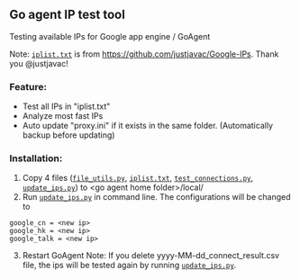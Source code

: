 ## Go agent IP test tool
Testing available IPs for Google app engine / GoAgent


Note: [`iplist.txt`](iplist.txt) is from https://github.com/justjavac/Google-IPs. Thank you @justjavac!

### Feature:
* Test all IPs in "iplist.txt"
* Analyze most fast IPs
* Auto update "proxy.ini" if it exists in the same folder. (Automatically backup before updating)

### Installation:
1. Copy 4 files ([`file_utils.py`](file_utils.py), [`iplist.txt`](iplist.txt), [`test_connections.py`](test_connections.py), [`update_ips.py`](update_ips.py)) to &lt;go agent home folder>/local/
2. Run [`update_ips.py`](update_ips.py) in command line. The configurations will be changed to


 ```
 google_cn = <new ip>
 google_hk = <new ip>
 google_talk = <new ip>
 ```


3. Restart GoAgent
Note: If you delete yyyy-MM-dd_connect_result.csv file, the ips will be tested again by running [`update_ips.py`](update_ips.py).
